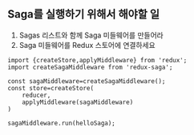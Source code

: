 ## Saga를 실행하기 위해서 해야할 일
1. Sagas 리스트와 함께 Saga 미들웨어를 만들어라
2. Saga 미들웨어를 Redux 스토어에 연결하세요
```
import {createStore,applyMiddleware} from 'redux';
import createSagaMiddleware from 'redux-saga';

const sagaMiddleware=createSagaMiddleware();
const store=createStore(
    reducer,
    applyMiddleware(sagaMiddleware)
)

sagaMiddleware.run(helloSaga);
```
